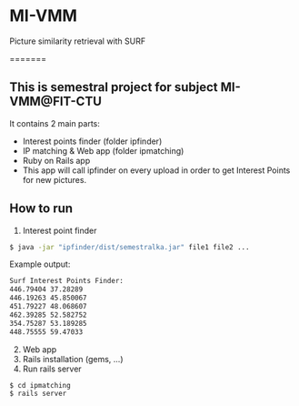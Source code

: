 # MI-VMM
Picture similarity retrieval with SURF

=======
## This is semestral project for subject MI-VMM@FIT-CTU
It contains 2 main parts:
* Interest points finder (folder ipfinder)
* IP matching & Web app (folder ipmatching)
 * Ruby on Rails app
 * This app will call ipfinder on every upload in order to get Interest Points for new pictures.
 
## How to run
1. Interest point finder
```sh
$ java -jar "ipfinder/dist/semestralka.jar" file1 file2 ...
```

Example output:
```sh
Surf Interest Points Finder:
446.79404 37.28289
446.19263 45.850067
451.79227 48.068607
462.39285 52.582752
354.75287 53.189285
448.75555 59.47033
```

2. Web app
 1. Rails installation (gems, ...)
 2. Run rails server
```sh
$ cd ipmatching
$ rails server
```
